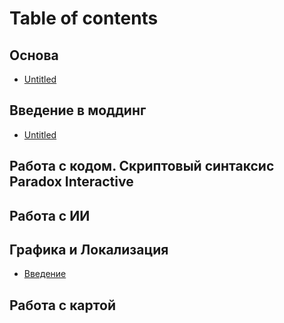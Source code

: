 # Table of contents

## Основа

* [Untitled](osnova/untitled.md)

## Введение в моддинг

* [Untitled](osnova/untitled.md)

## Работа с кодом. Скриптовый синтаксис Paradox Interactive


## Работа с ИИ

 
## Графика и Локализация

* [Введение](grafika/vvedenie.md)

## Работа с картой
